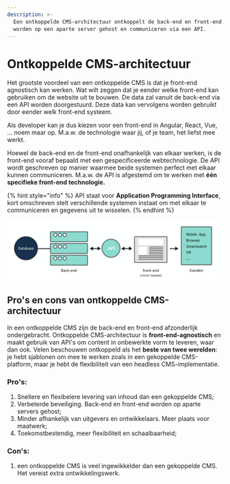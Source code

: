 ```yaml
---
description: >-
  Een ontkoppelde CMS-architectuur ontkoppelt de back-end en front-end. Ze
  worden op een aparte server gehost en communiceren via een API.
---
```


# Ontkoppelde CMS-architectuur

Het grootste voordeel van een ontkoppelde CMS is dat je front-end agnostisch kan werken. Wat wilt zeggen dat je eender welke front-end kan gebruiken om de website uit te bouwen. De data zal vanuit de back-end via een API worden doorgestuurd. Deze data kan vervolgens worden gebruikt door eender welk front-end systeem.

Als developer kan je dus kiezen voor een front-end in Angular, React, Vue, ... noem maar op. M.a.w. de technologie waar jij, of je team, het liefst mee werkt.

Hoewel de back-end en de front-end onafhankelijk van elkaar werken, is de front-end vooraf bepaald met een gespecificeerde webtechnologie. De API wordt geschreven op manier waarmee beide systemen perfect met elkaar kunnen communiceren. M.a.w. de API is afgestemd om te werken met **één specifieke front-end technologie.**

{% hint style="info" %}
API staat voor **Application Programming Interface**, kort omschreven stelt verschillende systemen instaat om met elkaar te communiceren en gegevens uit te wisselen.
{% endhint %}

![Een ontkoppelde CMS-Architectuur](../../.gitbook/assets/image%20%28123%29.png)

## Pro's en cons van ontkoppelde CMS-architectuur

In een ontkoppelde CMS zijn de back-end en front-end afzonderlijk ondergebracht. Ontkoppelde CMS-architectuur is **front-end-agnostisch** en maakt gebruik van API's om content in onbewerkte vorm te leveren, waar dan ook. Velen beschouwen ontkoppeld als het **beste van twee werelden**: je hebt sjablonen om mee te werken zoals in een gekoppelde CMS-platform, maar je hebt de flexibiliteit van een headless CMS-implementatie.

### **Pro's:**

1. Snellere en flexibelere levering van inhoud dan een gekoppelde CMS;
2. Verbeterde beveiliging. Back-end en front-end worden op aparte servers gehost;
3. Minder afhankelijk van uitgevers en ontwikkelaars. Meer plaats voor maatwerk;
4. Toekomstbestendig, meer flexibiliteit en schaalbaarheid;

### **Con's:**

1. een ontkoppelde CMS is veel ingewikkelder dan een gekoppelde CMS. Het vereist extra ontwikkelingswerk.

